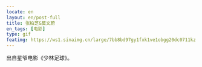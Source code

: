 ```yaml
---
locate: en
layout: en/post-full
title: 张柏芝&莫文蔚
en_tags: [电影]
type: gif
featimg: https://ws1.sinaimg.cn/large/7bb8bd97gy1fxk1ve1obgg20dc0711kz.gif
---
```


出自星爷电影《少林足球》。